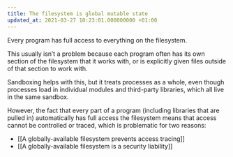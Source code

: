 ```yaml
---
title: The filesystem is global mutable state
updated_at: 2021-03-27 10:23:01.000000000 +01:00
---
```



Every program has full access to everything on the filesystem.

This usually isn’t a problem because each program often has its own section of the filesystem that it works with, or is explicitly given files outside of that section to work with.

Sandboxing helps with this, but it treats processes as a whole, even though processes load in individual modules and third-party libraries, which all live in the same sandbox.

However, the fact that every part of a program (including libraries that are pulled in) automatically has full access the filesystem means that access cannot be controlled or traced, which is problematic for two reasons:

* [[A globally-available filesystem prevents access tracing]]
* [[A globally-available filesystem is a security liability]]